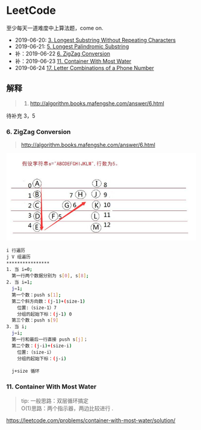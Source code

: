 # LeetCode

至少每天一道难度中上算法题，come on.

- 2019-06-20: [3. Longest Substring Without Repeating Characters](https://leetcode.com/problems/longest-substring-without-repeating-characters/)
- 2019-06-21: [5. Longest Palindromic Substring](https://leetcode.com/problems/longest-palindromic-substring/submissions/)
- 补：2019-06-22 [6. ZigZag Conversion](https://leetcode.com/problems/zigzag-conversion/)
- 补：2019-06-23 [11. Container With Most Water](https://leetcode.com/problems/container-with-most-water/)
- 2019-06-24 [17. Letter Combinations of a Phone Number](https://leetcode.com/problems/letter-combinations-of-a-phone-number/)

## 解释

> 1. http://algorithm.books.mafengshe.com/answer/6.html

待补充 3，5

### 6. ZigZag Conversion
> http://algorithm.books.mafengshe.com/answer/6.html  

  <img src="assets/6-1.png" />

  ```bash
  i 行遍历
  j V 组遍历
  ****************
  1. 当 i=0;
    第一行两个数据分别为 s[0], s[8];
  2. 当 i=1;
    j=1;
    第一个数：push s[1];
    第二个斜方向数：(j-1)+(size-1)
      位置:（size-1）7
      分组的起始下标：(j-1) 0
    第三个数：push s[9]
  3. 当 i;
    j=i;
    第一行和最后一行直接 push s[j]；
    第二个数：(j-i)+(size-i)
      位置:（size-i）
      分组的起始下标：(j-i)

    j+size 循环
  ```
### 11. Container With Most Water
> tip: 
 一般思路：双层循环搞定  
 O(1)思路：两个指示器，两边比较进行 .
   
https://leetcode.com/problems/container-with-most-water/solution/

